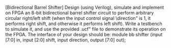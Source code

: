 [Bidirectional Barrel Shifter] Design (using Verilog), simulate and implement on FPGA an 8-bit
bidirectional barrel shifter circuit to perform arbitrary circular right/left shift (when the input control signal
\direction" is 1, it performs right shift, and otherwise it performs left shift). Write a testbench to simulate
it, and use the provided \.ucf" file to demonstrate its operation on the FPGA. The interface of your design
should be:
module bb shifter (input [7:0] in, input [2:0] shift, input direction, output [7:0]
out);
